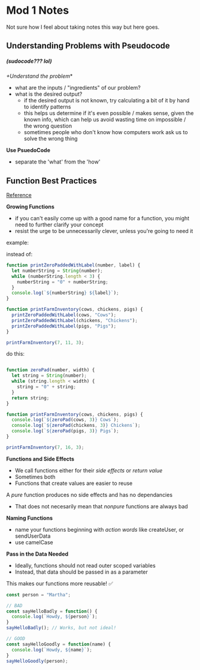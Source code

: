 # Mod 1 Notes

Not sure how I feel about taking notes this way but here goes. 

## Understanding Problems with Pseudocode 
##### (sudocode??? lol)

*+Understand the problem**

- what are the inputs / "ingredients" of our problem?
- what is the desired output? 
    - if the desired output is not known, try calculating a bit of it by hand to identify patterns
    - this helps us determine if it's even possible / makes sense, given the known info, which can help us avoid wasting time on impossible / the wrong question
    - sometimes people who don't know how computers work ask us to solve the wrong thing

**Use PsuedoCode**
  - separate the 'what' from the 'how'


## Function Best Practices

[Reference](https://eloquentjavascript.net/03_functions.html#h_eVDWIAuyBK)

**Growing Functions**
  - if you can't easily come up with a good name for a function, you might need to further clarify your concept
  - resist the urge to be unnecessarily clever, unless you're going to need it

example:

instead of:

```javascript
function printZeroPaddedWithLabel(number, label) {
  let numberString = String(number);
  while (numberString.length < 3) {
    numberString = "0" + numberString;
  }
  console.log(`${numberString} ${label}`);
}

function printFarmInventory(cows, chickens, pigs) {
  printZeroPaddedWithLabel(cows, "Cows");
  printZeroPaddedWithLabel(chickens, "Chickens");
  printZeroPaddedWithLabel(pigs, "Pigs");
}

printFarmInventory(7, 11, 3);
```

do this:

```javascript

function zeroPad(number, width) {
  let string = String(number);
  while (string.length < width) {
    string = "0" + string;
  }
  return string;
}

function printFarmInventory(cows, chickens, pigs) {
  console.log(`${zeroPad(cows, 3)} Cows`);
  console.log(`${zeroPad(chickens, 3)} Chickens`);
  console.log(`${zeroPad(pigs, 3)} Pigs`);
}

printFarmInventory(7, 16, 3);
```

**Functions and Side Effects**

- We call functions either for their *side effects* or *return value*
- Sometimes both
- Functions that create values are easier to reuse

A *pure* function produces no side effects and has no dependancies 
  - That does not necesarily mean that *nonpure* functions are always bad

**Naming Functions**

- name your functions beginning with *action words* like createUser, or sendUserData
- use camelCase

**Pass in the Data Needed**
- Ideally, functions should not read outer scoped variables
- Instead, that data should be passed in as a parameter 

This makes our functions more reusable! ✅

```javascript
const person = "Martha";

// BAD
const sayHelloBadly = function() {
  console.log(`Howdy, ${person}`);
}
sayHelloBadly(); // Works, but not ideal!

// GOOD
const sayHelloGoodly = function(name) {
  console.log(`Howdy, ${name}`);
}
sayHelloGoodly(person);
```

